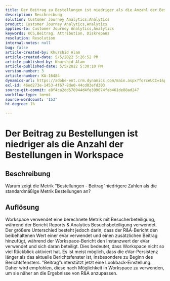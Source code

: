 ```yaml
---
title: Der Beitrag zu Bestellungen ist niedriger als die Anzahl der Bestellungen in Workspace
description: Beschreibung
solution: Customer Journey Analytics,Analytics
product: Customer Journey Analytics,Analytics
applies-to: Customer Journey Analytics,Analytics
keywords: KCS,Beitrag, Attribution, Diskrepanz
resolution: Resolution
internal-notes: null
bug: false
article-created-by: Khurshid Alam
article-created-date: 5/5/2022 5:26:52 PM
article-published-by: Khurshid Alam
article-published-date: 5/5/2022 5:30:10 PM
version-number: 3
article-number: KA-16484
dynamics-url: https://adobe-ent.crm.dynamics.com/main.aspx?forceUCI=1&pagetype=entityrecord&etn=knowledgearticle&id=5624a68b-98cc-ec11-a7b5-6045bd00dbbc
exl-id: 46ed273e-1453-4f67-8de0-44cd03efd303
source-git-commit: e8f4ca2dd578944d4fe399074fab461de88ad247
workflow-type: tm+mt
source-wordcount: '153'
ht-degree: 1%

---
```


# Der Beitrag zu Bestellungen ist niedriger als die Anzahl der Bestellungen in Workspace

## Beschreibung


Warum zeigt die Metrik &quot;Bestellungen - Beitrag&quot;niedrigere Zahlen als die standardmäßige Metrik Bestellungen an?


## Auflösung


Workspace verwendet eine berechnete Metrik mit Besucherbeteiligung, während der Bericht Reports &amp; Analytics Besuchsbeteiligung verwendet. Der größere Unterschied besteht jedoch darin, dass der R&amp;A-Bericht den beibehaltenen Wert einer eVar verwendet und einen zusätzlichen Beitrag hinzufügt, während der Workspace-Bericht den Instanzwert der eVar verwendet und sich daran beteiligt. Dies bedeutet, dass Workspace nicht so viel Rückblick aktiviert hat. Es ist meist möglich, dass die eVar-Persistenz länger als das aktuelle Berichtsfenster ist, insbesondere zu Beginn des Berichtsfensters. &quot;Beitrag&quot;unterstützt jetzt eine Lookback-Einstellung. Daher wird empfohlen, diese nach Möglichkeit in Workspace zu verwenden, um sie näher an die Ergebnisse von R&amp;A anzupassen.
